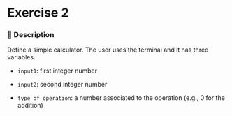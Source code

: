 # Exercise 2

### 📄 Description

Define a simple calculator.
The user uses the terminal and it has three variables.
- `input1`: first integer number

- `input2`: second integer number

- `type of operation`: a number associated to the operation
   (e.g., 0 for the addition)